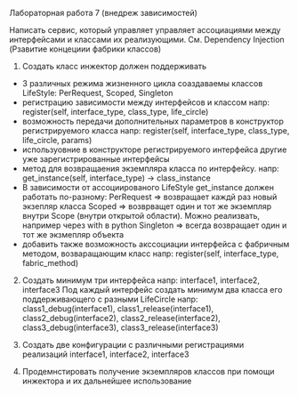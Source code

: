 Лабораторная работа 7 (внедреж зависимостей)

Написать сервис, который управляет управляет ассоциациями между интерфейсами и классами их реализующими. См. Dependency Injection (Рзавитие концециии фабрики классов)

1. Создать класс инжектор должен поддерживать 
- 3 различных режима жизненного цикла соаздаваемы классов LifeStyle: PerRequest, Scoped, Singleton
- регистрацию зависимости между интерфейсов и классом
 напр: register(self, interface_type, class_type, life_circle)
- возможность передачи дополнительных параметров в конструктор регистрируемого класса
 напр: register(self, interface_type, class_type, life_circle, params)
- используовние в конструкторе регистрируемого интерфейса другие уже зарегистрированные интерфейсы
- метод для возвращаения экземпляра класса по интерфейсу. 
напр: get_instance(self, interface_type) -> class_instance
- В зависимости от ассоциированого LifeStyle get_instance должен работать по-разному:
    PerRequest => возвращает каждй раз новый экзепляр класса
    Scoped => возврващет один и тот же экземпляр внутри Scope (внутри открытой области). Можно реализвать, например через with в python
    Singleton => всегда возвращает один и тот же экзмепляр объекта
- добавить также возможность акссоциации интерфейса  с фабричным методом, возваращающим класс
  напр: register(self, interface_type, fabric_method)

2. Создать  минимум три интерфейса
напр: interface1, interface2, interface3
Под каждый интерфейс создать минимум два класса его поддерживающего с разными LifeCircle
напр: class1_debug(interface1), class1_release(interface1), class2_debug(interface2), class2_release(interface2), class3_debug(interface3), class3_release(interface3)

3. Создать две конфигурации c различными регистрациями реализаций interface1, interface2, interface3

4. Продемнстировать получение экземпляров классов при помощи инжектора и их дальнейшее использование